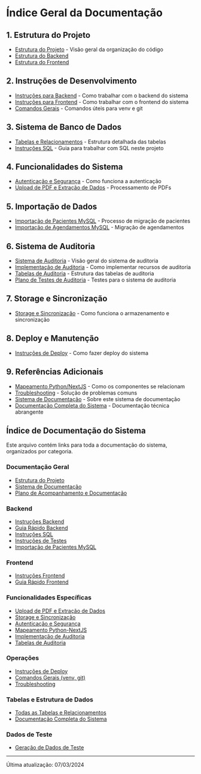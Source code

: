 # Índice Geral da Documentação

## 1. Estrutura do Projeto
- [Estrutura do Projeto](estrutura_projeto.md) - Visão geral da organização do código
- [Estrutura do Backend](estrutura_projeto.md#backend-backend)
- [Estrutura do Frontend](estrutura_projeto.md#frontend-frontend)

## 2. Instruções de Desenvolvimento
- [Instruções para Backend](instrucoes_backend.md) - Como trabalhar com o backend do sistema
- [Instruções para Frontend](instrucoes_frontend.md) - Como trabalhar com o frontend do sistema
- [Comandos Gerais](comandos_gerais_venv_git.md) - Comandos úteis para venv e git

## 3. Sistema de Banco de Dados
- [Tabelas e Relacionamentos](todas_as_tabelas_e_relacionamentos.md) - Estrutura detalhada das tabelas
- [Instruções SQL](instrucoes_sql.md) - Guia para trabalhar com SQL neste projeto

## 4. Funcionalidades do Sistema
- [Autenticação e Segurança](autenticacao-seguranca.md) - Como funciona a autenticação
- [Upload de PDF e Extração de Dados](upload_pdf_extracao_dados.md) - Processamento de PDFs

## 5. Importação de Dados
- [Importação de Pacientes MySQL](importacao_pacientes_mysql.md) - Processo de migração de pacientes
- [Importação de Agendamentos MySQL](importacao_agendamentos_mysql.md) - Migração de agendamentos

## 6. Sistema de Auditoria
- [Sistema de Auditoria](documentacao_sistema_completa.md#2-sistema-de-auditoria-de-divergências) - Visão geral do sistema de auditoria
- [Implementação de Auditoria](implementacao_auditoria.md) - Como implementar recursos de auditoria
- [Tabelas de Auditoria](tabelas_de_auditoria.md) - Estrutura das tabelas de auditoria
- [Plano de Testes de Auditoria](documentacao_sistema_completa.md#3-testes-de-auditoria) - Testes para o sistema de auditoria

## 7. Storage e Sincronização
- [Storage e Sincronização](storage_sincronizacao.md) - Como funciona o armazenamento e sincronização

## 8. Deploy e Manutenção
- [Instruções de Deploy](instrucoes_deploy.md) - Como fazer deploy do sistema

## 9. Referências Adicionais
- [Mapeamento Python/NextJS](mapeamento_python_nextjs.md) - Como os componentes se relacionam
- [Troubleshooting](troubleshooting.md) - Solução de problemas comuns
- [Sistema de Documentação](sistema_documentacao.md) - Sobre este sistema de documentação
- [Documentação Completa do Sistema](documentacao_sistema_completa.md) - Documentação técnica abrangente

## Índice de Documentação do Sistema

Este arquivo contém links para toda a documentação do sistema, organizados por categoria.

### Documentação Geral

- [Estrutura do Projeto](estrutura_projeto.md)
- [Sistema de Documentação](sistema_documentacao.md)
- [Plano de Acompanhamento e Documentação](plano_acompanhamento_documentacao.md)

### Backend

- [Instruções Backend](instrucoes_backend.md)
- [Guia Rápido Backend](guia_rapido_backend.md)
- [Instruções SQL](instrucoes_sql.md)
- [Instruções de Testes](instrucoes_testes.md)
- [Importação de Pacientes MySQL](importacao_pacientes_mysql.md)

### Frontend

- [Instruções Frontend](instrucoes_frontend.md)
- [Guia Rápido Frontend](guia_rapido_frontend.md)

### Funcionalidades Específicas

- [Upload de PDF e Extração de Dados](upload_pdf_extracao_dados.md)
- [Storage e Sincronização](storage_sincronizacao.md)
- [Autenticação e Segurança](autenticacao-seguranca.md)
- [Mapeamento Python-NextJS](mapeamento_python_nextjs.md)
- [Implementação de Auditoria](implementacao_auditoria.md)
- [Tabelas de Auditoria](tabelas_de_auditoria.md)

### Operações

- [Instruções de Deploy](instrucoes_deploy.md)
- [Comandos Gerais (venv, git)](comandos_gerais_venv_git.md)
- [Troubleshooting](troubleshooting.md)

### Tabelas e Estrutura de Dados

- [Todas as Tabelas e Relacionamentos](todas_as_tabelas_e_relacionamentos.md)
- [Documentação Completa do Sistema](documentacao_sistema_completa.md)

### Dados de Teste

- [Geração de Dados de Teste](geracao_dados_de_testes.md)

---

Última atualização: 07/03/2024